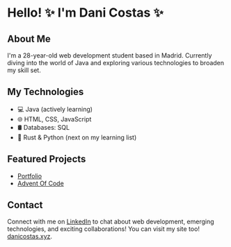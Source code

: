 # Hello! ✨ I'm Dani Costas ✨

## About Me
I'm a 28-year-old web development student based in Madrid. Currently diving into the world of Java and exploring various technologies to broaden my skill set.

## My Technologies
- 💻 Java (actively learning)
- 🌐 HTML, CSS, JavaScript
- 🛢️ Databases: SQL
- 🦀 Rust & Python (next on my learning list)

## Featured Projects
- [Portfolio](https://github.com/danicostas-xyz/danicostas-xyz.github.io)
- [Advent Of Code](https://github.com/danicostas-xyz/adventOfCode)

## Contact
Connect with me on [LinkedIn](https://www.linkedin.com/in/dani-costas/) to chat about web development, emerging technologies, and exciting collaborations!
You can visit my site too! [danicostas.xyz](https://danicostas-xyz.github.io/).


